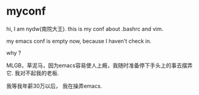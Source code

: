 myconf
======
hi, I am  nydw(南院大王). this is my conf about  .bashrc and vim.

my emacs conf is empty now, because I haven't check in.

why ?

MLGB，草泥马，因为emacs容易使人上瘾，我随时准备停下手头上的事去摆弄它. 我对不起我的老板.

我等我年薪30万以后， 我在操弄emacs.